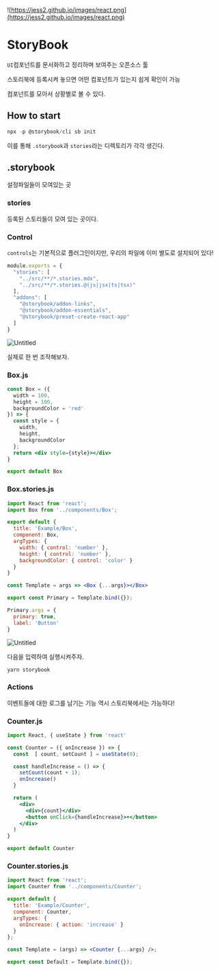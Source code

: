 ![https://jess2.github.io/images/react.png](https://jess2.github.io/images/react.png)

# StoryBook

`UI`컴포넌트를 문서화하고 정리하며 보여주는 오픈소스 툴

스토리북에 등록시켜 놓으면 어떤 컴포넌트가 있는지 쉽게 확인이 가능

컴포넌트를 모아서 상황별로 볼 수 있다.

## How to start

```jsx
npx -p @storybook/cli sb init
```

이를 통해 `.storybook`과 `stories`라는 디렉토리가 각각 생긴다.

## .storybook

설정파일들이 모여있는 곳

### stories

등록된 스토리들이 모여 있는 곳이다.

### Control

`controls`는 기본적으로 플러그인이지만, 우리의 파일에 이미 별도로 설치되어 있다!

```jsx
module.exports = {
  "stories": [
    "../src/**/*.stories.mdx",
    "../src/**/*.stories.@(js|jsx|ts|tsx)"
  ],
  "addons": [
    "@storybook/addon-links",
    "@storybook/addon-essentials",
    "@storybook/preset-create-react-app"
  ]
}
```

![Untitled](https://s3-us-west-2.amazonaws.com/secure.notion-static.com/d0670908-67b1-4e6c-a47a-112434899b35/Untitled.png)

실제로 한 번 조작해보자.

### Box.js

```jsx
const Box = ({ 
  width = 100, 
  height = 100, 
  backgroundColor = 'red' 
}) => {
  const style = {
    width,
    height,
    backgroundColor
  };
  return <div style={style}></div>
}

export default Box
```

### Box.stories.js

```jsx
import React from 'react';
import Box from '../components/Box';

export default {
  title: 'Example/Box',
  component: Box,
  argTypes: {
    width: { control: 'number' },
    height: { control: 'number' },
    backgroundColor: { control: 'color' }
  }
}

const Template = args => <Box {...args}></Box>

export const Primary = Template.bind({});

Primary.args = {
  primary: true,
  label: 'Button'
}
```

![Untitled](https://s3-us-west-2.amazonaws.com/secure.notion-static.com/f7b79cb4-5661-46e5-a47f-04437e93f49e/Untitled.png)

다음을 입력하여 실행시켜주자.

```jsx
yarn storybook
```

### Actions

이벤트들에 대한 로그를 남기는 기능 역시 스토리북에서는 가능하다!

### Counter.js

```jsx
import React, { useState } from 'react'

const Counter = ({ onIncrease }) => {
  const  [ count, setCount ] = useState(0);

  const handleIncrease = () => {
    setCount(count + 1);
    onIncrease()
  } 

  return (
    <div>
      <div>{count}</div>
      <button onClick={handleIncrease}>+</button>
    </div>
  )
}

export default Counter
```

### Counter.stories.js

```jsx
import React from 'react';
import Counter from '../components/Counter';

export default {
  title: 'Example/Counter',
  component: Counter,
  argTypes: {
    onIncrease: { action: 'increase' }
  }
};

const Template = (args) => <Counter {...args} />;

export const Default = Template.bind({});
```
